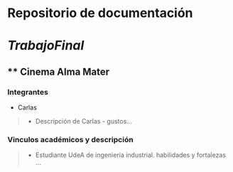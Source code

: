 # Repositorio de documentación 
# *TrabajoFinal*
## ** Cinema Alma Mater 
### Integrantes
* Carlas
>* Descripción de Carlas - gustos...

### Vinculos académicos y descripción 
>* Estudiante UdeA de ingeniería industrial. habilidades y fortalezas ...
